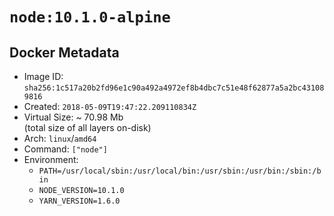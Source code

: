 # `node:10.1.0-alpine`

## Docker Metadata

- Image ID: `sha256:1c517a20b2fd96e1c90a492a4972ef8b4dbc7c51e48f62877a5a2bc431089816`
- Created: `2018-05-09T19:47:22.209110834Z`
- Virtual Size: ~ 70.98 Mb  
  (total size of all layers on-disk)
- Arch: `linux`/`amd64`
- Command: `["node"]`
- Environment:
  - `PATH=/usr/local/sbin:/usr/local/bin:/usr/sbin:/usr/bin:/sbin:/bin`
  - `NODE_VERSION=10.1.0`
  - `YARN_VERSION=1.6.0`
